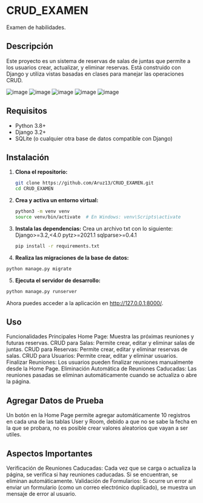 # CRUD_EXAMEN
Examen de habilidades.

## Descripción

Este proyecto es un sistema de reservas de salas de juntas que permite a los usuarios crear, actualizar, y eliminar reservas. Está construido con Django y utiliza vistas basadas en clases para manejar las operaciones CRUD.

![image](https://github.com/user-attachments/assets/444876e5-36bf-4cc9-a3fc-8bd481e490bb)
![image](https://github.com/user-attachments/assets/50561fe0-8370-4a71-82d3-1f2f74074b4a)
![image](https://github.com/user-attachments/assets/5222e3f8-9c2c-42c8-89f2-0cb242b14887)
![image](https://github.com/user-attachments/assets/066fd725-c187-4010-af9d-12c3fdb3c48c)
![image](https://github.com/user-attachments/assets/b8090e15-4fc0-46b8-991b-418709907c6c)


## Requisitos

- Python 3.8+
- Django 3.2+
- SQLite (o cualquier otra base de datos compatible con Django)

## Instalación

1. **Clona el repositorio:**

   ```bash
   git clone https://github.com/Aruz13/CRUD_EXAMEN.git
   cd CRUD_EXAMEN
   ```
2. **Crea y activa un entorno virtual:**

   ```bash
   python3 -m venv venv
   source venv/bin/activate  # En Windows: venv\Scripts\activate
   ```
3. **Instala las dependencias:**
Crea un archivo txt con lo siguiente:
Django>=3.2,<4.0
pytz>=2021.1
sqlparse>=0.4.1

   ```bash
   pip install -r requirements.txt
   ```


5. **Realiza las migraciones de la base de datos:**

```bash
python manage.py migrate
```
5. **Ejecuta el servidor de desarrollo:**

```bash
python manage.py runserver
```

Ahora puedes acceder a la aplicación en http://127.0.0.1:8000/.

## Uso
Funcionalidades Principales
Home Page: Muestra las próximas reuniones y futuras reservas.
CRUD para Salas: Permite crear, editar y eliminar salas de juntas.
CRUD para Reservas: Permite crear, editar y eliminar reservas de salas.
CRUD para Usuarios: Permite crear, editar y eliminar usuarios.
Finalizar Reuniones: Los usuarios pueden finalizar reuniones manualmente desde la Home Page.
Eliminación Automática de Reuniones Caducadas: Las reuniones pasadas se eliminan automáticamente cuando se actualiza o abre la página.


## Agregar Datos de Prueba
Un botón en la Home Page permite agregar automáticamente 10 registros en cada una de las tablas User y Room, debido a que no se sabe la fecha en la que se probara, no es posible crear valores aleatorios que vayan a ser utiles. 

## Aspectos Importantes
Verificación de Reuniones Caducadas: Cada vez que se carga o actualiza la página, se verifica si hay reuniones caducadas. Si se encuentran, se eliminan automáticamente.
Validación de Formularios: Si ocurre un error al enviar un formulario (como un correo electrónico duplicado), se muestra un mensaje de error al usuario.

